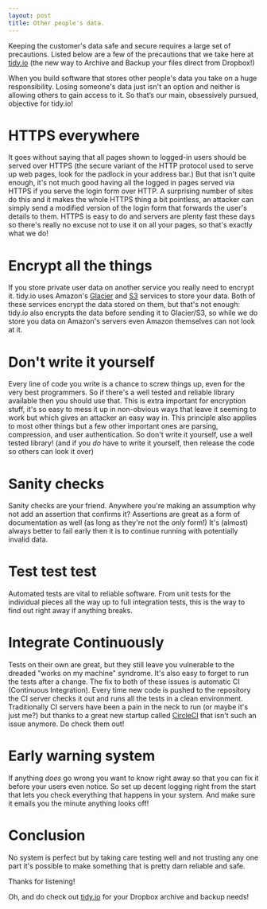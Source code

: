 ```yaml
---
layout: post
title: Other people's data.
--- 
```


Keeping the customer's data safe and secure requires a large set of precautions. Listed below are a few of the precautions that we take here at [tidy.io](https://www.tidy.io) (the new way to Archive and Backup your files direct from Dropbox!)

When you build software that stores other people's data you take on a huge responsibility. Losing someone's data just isn't an option and neither is allowing others to gain access to it. So that’s our main, obsessively pursued, objective for tidy.io!

# HTTPS everywhere 

It goes without saying that all pages shown to logged-in users should be served over HTTPS (the secure variant of the HTTP protocol used to serve up web pages, look for the padlock in your address bar.) But that isn't quite enough, it's not much good having all the logged in pages served via HTTPS if you serve the login form over HTTP. A surprising number of sites do this and it makes the whole HTTPS thing a bit pointless, an attacker can simply send a modified version of the login form that forwards the user's details to them. HTTPS is easy to do and servers are plenty fast these days so there's really no excuse not to use it on all your pages, so that's exactly what we do!

# Encrypt all the things

If you store private user data on another service you really need to encrypt it. tidy.io uses Amazon's [Glacier](http://aws.amazon.com/glacier/) and [S3](http://aws.amazon.com/s3/) services to store your data. Both of these services encrypt the data stored on them, but that's not enough: tidy.io also encrypts the data before sending it to Glacier/S3, so while we do store you data on Amazon's servers even Amazon themselves can not look at it.

# Don't write it yourself 

Every line of code you write is a chance to screw things up, even for the very best programmers. So if there's a well tested and reliable library available then you should use that. This is extra important for encryption stuff, it's so easy to mess it up in non-obvious ways that leave it seeming to work but which gives an attacker an easy way in. This principle also applies to most other things but a few other important ones are parsing, compression, and user authentication. So don't write it yourself, use a well tested library! (and if you *do* have to write it yourself, then release the code so others can look it over)

# Sanity checks

Sanity checks are your friend. Anywhere you're making an assumption why not add an assertion that confirms it? Assertions are great as a form of documentation as well (as long as they're not the *only* form!) It's (almost) always better to fail early then it is to continue running with potentially invalid data.

# Test test test

Automated tests are vital to reliable software. From unit tests for the individual pieces all the way up to full integration tests, this is the way to find out right away if anything breaks.
  
# Integrate Continuously

Tests on their own are great, but they still leave you vulnerable to the dreaded "works on my machine" syndrome. It's also easy to forget to run the tests after a change. The fix to both of these issues is automatic CI (Continuous Integration). Every time new code is pushed to the repository the CI server checks it out and runs all the tests in a clean environment. Traditionally CI servers have been a pain in the neck to run (or maybe it's just me?) but thanks to a great new startup called [CircleCI](https://circleci.com/) that isn't such an issue anymore. Do check them out!

# Early warning system

If anything *does* go wrong you want to know right away so that you can fix it before your users even notice. So set up decent logging right from the start that lets you check everything that happens in your system. And make sure it emails you the minute anything looks off!

# Conclusion

No system is perfect but by taking care testing well and not trusting any one part it's possible to make something that is pretty darn reliable and safe.

Thanks for listening!

Oh, and do check out [tidy.io](https://www.tidy.io/) for your Dropbox archive and backup needs!